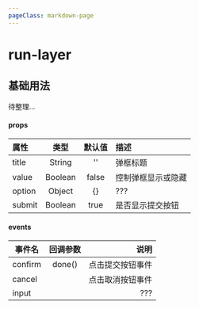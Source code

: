```yaml
---
pageClass: markdown-page
---
```


# run-layer

## 基础用法

待整理...

<h4>props</h4>

| 属性        | 类型             | 默认值  |  描述  |
| :------------- |:-------------:| :------:| :------|
| title       |  String   | ''   | 弹框标题     | 
| value       |  Boolean   | false   | 控制弹框显示或隐藏     | 
| option      |  Object   | {}   | ???     | 
| submit       |  Boolean   | true   | 是否显示提交按钮     | 

<h4>events</h4>

| 事件名        | 回调参数           | 说明  |
| ------------- |:-------------:| -----:|
| confirm      | done() | 点击提交按钮事件 |
| cancel      |       |   点击取消按钮事件 |
| input |       |    ??? |


